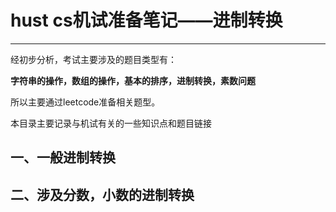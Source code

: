 # hust cs机试准备笔记——进制转换


---

经初步分析，考试主要涉及的题目类型有：

**字符串的操作，数组的操作，基本的排序，进制转换，素数问题**

所以主要通过leetcode准备相关题型。

本目录主要记录与机试有关的一些知识点和题目链接

## 一、一般进制转换

## 二、涉及分数，小数的进制转换